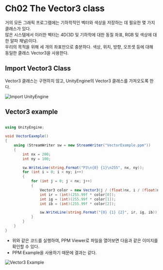# Ch02 The Vector3 class

거의 모든 그래픽 프로그램에는 기하학적인 벡터와 색상을 저장하는 데 필요한 몇 가지 클래스가 있다.  
많은 시스템에서 이러한 벡터는 4D(3D 및 기하학에 대한 동질 좌표, RGB 및 색상에 대한 알파 채널)이다.  
우리의 목적을 위해 세 개의 좌표만으로 충분하다.
색상, 위치, 방향, 오프셋 등에 대해 동일한 클래스 Vector3을 사용한다.

## Import Vector3 Class  
  
Vector3 클래스는 구현하지 않고, UnityEngine의 Vector3 클래스를 가져오도록 한다.  
  
![Import UnityEngine](https://user-images.githubusercontent.com/15705675/50839977-d7f17280-13a4-11e9-8f4d-f7c230ba0723.PNG)



## Vector3 example
```csharp

using UnityEngine;
    
void VectorEaxmple()
{
    using (StreamWriter sw = new StreamWriter("VectorExample.ppm"))
    {
        int nx = 200;
        int ny = 100;

        sw.WriteLine(string.Format("P3\n{0} {1}\n255", nx, ny));
        for (int i = 0; i < ny; i++)
        {
            for (int j = 0; j < nx; j++)
            {
                Vector3 color = new Vector3(j / (float)nx, i / (float)ny, 0f);
                int ir = (int)(255.99f * color[0]);
                int ig = (int)(255.99f * color[1]);
                int ib = (int)(255.99f * color[2]);

                sw.WriteLine(string.Format("{0} {1} {2}", ir, ig, ib));
            }
        }
    }
}
```
* 위와 같은 코드를 실행하여, PPM Viewer로 파일을 열어보면 다음과 같은 이미지를 확인할 수 있다.
* PPM Example을 사용하기 때문에 결과는 같다.

![Vector3 Example](https://user-images.githubusercontent.com/15705675/50840341-9ca37380-13a5-11e9-99ff-a9bc854fc5be.png)
